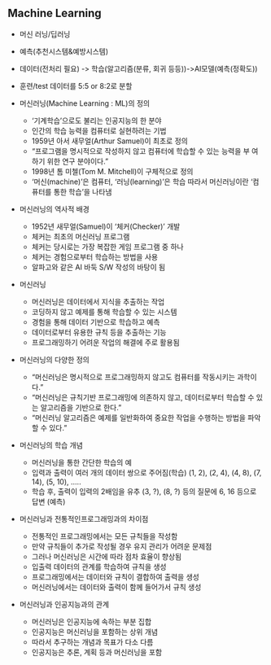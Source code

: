 ## Machine Learning
- 머신 러닝/딥러닝
- 예측(추천시스템&예방시스템)
- 데이터(전처리 필요) -> 학습(알고리즘(분류, 회귀 등등))->AI모델(예측(정확도))
- 훈련/test 데이터를 5:5 or 8:2로 분할
- 머신러닝(Machine Learning : ML)의 정의
  - ‘기계학습’으로도 불리는 인공지능의 한 분야
  - 인간의 학습 능력을 컴퓨터로 실현하려는 기법
  - 1959년 아서 새무얼(Arthur Samuel)이 최초로 정의
  - “프로그램을 명시적으로 작성하지 않고 컴퓨터에 학습할 수 있는 능력을
부 여하기 위한 연구 분야이다.”
  - 1998년 톰 미첼(Tom M. Mitchell)이 구체적으로 정의
  - ‘머신(machine)’은 컴퓨터, ‘러닝(learning)’은 학습 따라서 머신러닝이란 ‘컴퓨터를 통한 학습’을 나타냄
- 머신러닝의 역사적 배경
  - 1952년 새무얼(Samuel)이 ‘체커(Checker)’ 개발
  - 체커는 최초의 머신러닝 프로그램
  - 체커는 당시로는 가장 복잡한 게임 프로그램 중 하나
  - 체커는 경험으로부터 학습하는 방법을 사용
  - 알파고와 같은 AI 바둑 S/W 작성의 바탕이 됨
- 머신러닝
  - 머신러닝은 데이터에서 지식을 추출하는 작업
  - 코딩하지 않고 예제를 통해 학습할 수 있는 시스템
  - 경험을 통해 데이터 기반으로 학습하고 예측
  - 데이터로부터 유용한 규칙 등을 추출하는 기능
  - 프로그래밍하기 어려운 작업의 해결에 주로 활용됨
- 머신러닝의 다양한 정의
  - “머신러닝은 명시적으로 프로그래밍하지 않고도 컴퓨터를 작동시키는 과학이다.”
  - “머신러닝은 규칙기반 프로그래밍에 의존하지 않고, 데이터로부터 학습할 수 있는 알고리즘을 기반으로 한다.”
  - “머신러닝 알고리즘은 예제를 일반화하여 중요한 작업을 수행하는 방법을 파악할 수 있다.”
- 머신러닝의 학습 개념
  - 머신러닝을 통한 간단한 학습의 예
  - 입력과 출력이 여러 개의 데이터 쌍으로 주어짐(학습)
    (1, 2), (2, 4), (4, 8), (7, 14), (5, 10), ..... 
  - 학습 후, 출력이 입력의 2배임을 유추
    (3, ?), (8, ?) 등의 질문에 6, 16 등으로 답변 (예측)

- 머신러닝과 전통적인프로그래밍과의 차이점
  - 전통적인 프로그래밍에서는 모든 규칙들을 작성함
  - 만약 규칙들이 추가로 작성될 경우 유지 관리가 어려운 문제점
  - 그러나 머신러닝은 시간에 따라 점차 효율이 향상됨
  - 입출력 데이터의 관계를 학습하여 규칙을 생성
  - 프로그래밍에서는 데이터와 규칙이 결합하여 출력을 생성
  - 머신러닝에서는 데이터와 출력이 함께 들어가서 규칙 생성

- 머신러닝과 인공지능과의 관계
  - 머신러닝은 인공지능에 속하는 부분 집합
  - 인공지능은 머신러닝을 포함하는 상위 개념
  - 따라서 추구하는 개념과 목표가 다소 다름
  - 인공지능은 추론, 계획 등과 머신러닝을 포함
